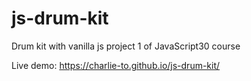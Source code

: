 # js-drum-kit

Drum kit with vanilla js
project 1 of JavaScript30 course

Live demo:
https://charlie-to.github.io/js-drum-kit/
